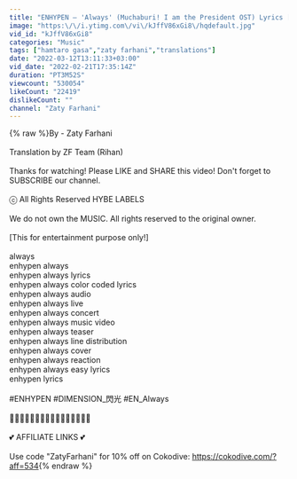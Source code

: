 ```yaml
---
title: "ENHYPEN – 'Always' (Muchaburi! I am the President OST) Lyrics [Color Coded_Kan_Rom_Eng]"
image: "https:\/\/i.ytimg.com\/vi\/kJffV86xGi8\/hqdefault.jpg"
vid_id: "kJffV86xGi8"
categories: "Music"
tags: ["hamtaro gasa","zaty farhani","translations"]
date: "2022-03-12T13:11:33+03:00"
vid_date: "2022-02-21T17:35:14Z"
duration: "PT3M52S"
viewcount: "530054"
likeCount: "22419"
dislikeCount: ""
channel: "Zaty Farhani"
---
```

{% raw %}By - Zaty Farhani<br /><br />Translation by ZF Team (Rihan)<br /><br />Thanks for watching! Please LIKE and SHARE this video! Don't forget to SUBSCRIBE our channel.<br /> <br />ⓒ All Rights Reserved HYBE LABELS<br /><br />We do not own the MUSIC. All rights reserved to the original owner. <br /><br />[This for entertainment purpose only!]<br /><br />always<br />enhypen always<br />enhypen always lyrics<br />enhypen always color coded lyrics<br />enhypen always audio<br />enhypen always live<br />enhypen always concert <br />enhypen always music video<br />enhypen always teaser <br />enhypen always line distribution<br />enhypen always cover<br />enhypen always reaction<br />enhypen always easy lyrics <br />enhypen lyrics<br /><br />#ENHYPEN #DIMENSION_閃光  #EN_Always<br /><br />💋💋💋💋💋💋💋💋💋💋💋💋💋💋💋💋<br /><br />💕 AFFILIATE LINKS 💕 <br /><br />Use code &quot;ZatyFarhani&quot; for 10% off on Cokodive: <a rel="nofollow" target="blank" href="https://cokodive.com/?aff=534​​">https://cokodive.com/?aff=534​​</a>{% endraw %}

